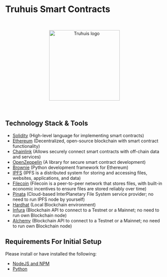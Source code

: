 # Truhuis Smart Contracts

<br/>
<p align="center">
<img src="https://github.com/truhuis/brand-assets/blob/main/logo/truhuis_logo.png" width="225" alt="Truhuis logo">
</a>
</p>
<br/>

## Technology Stack & Tools

- [Solidity](https://docs.soliditylang.org/en/latest/index.html) (High-level language for implementing smart contracts)
- [Ethereum](https://ethereum.org/en/) (Decentralized, open-source blockchain with smart contract functionality)
- [Chainlink](https://docs.chain.link/) (Allows securely connect smart contracts with off-chain data and services)
- [OpenZeppelin](https://docs.openzeppelin.com/contracts/4.x/) (A library for secure smart contract development)
- [Brownie](https://eth-brownie.readthedocs.io/en/stable/toctree.html#) (Python development framework for Ethereum)
- [IPFS](https://docs.ipfs.io/) (IPFS is a distributed system for storing and accessing files, websites, applications, and data)
- [Filecoin](https://docs.filecoin.io/) (Filecoin is a peer-to-peer network that stores files, with built-in economic incentives to ensure files are stored reliably over time)
- [Pinata](https://docs.pinata.cloud/) (Cloud-based InterPlanetary File System service provider; no need to run IPFS node by yourself)
- [Hardhat](https://hardhat.org/hardhat-network/) (Local Blockchain environment)
- [Infura](https://docs.infura.io/infura/) (Blockchain API to connect to a Testnet or a Mainnet; no need to run own Blockchain node)
- [Alchemy](https://docs.alchemy.com/alchemy/) (Blockchain API to connect to a Testnet or a Mainnet; no need to run own Blockchain node)

## Requirements For Initial Setup
Please install or have installed the following:

- [NodeJS and NPM](https://nodejs.org/en/download/)
- [Python](https://www.python.org/downloads/)
